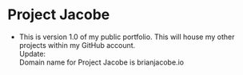 # Project Jacobe
* This is version 1.0 of my public portfolio. This will house my other projects within my GitHub account.   
Update:   
  Domain name for Project Jacobe is brianjacobe.io

